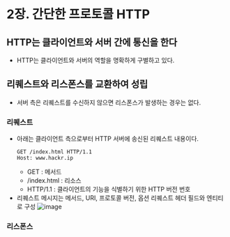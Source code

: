 # 2장. 간단한 프로토콜 HTTP
## HTTP는 클라이언트와 서버 간에 통신을 한다
- HTTP는 클라이언트와 서버의 역할을 명확하게 구별하고 있다.

## 리퀘스트와 리스폰스를 교환하여 성립
- 서버 측은 리퀘스트를 수신하지 않으면 리스폰스가 발생하는 경우는 없다.

### 리퀘스트
- 아래는 클라이언트 측으로부터 HTTP 서버에 송신된 리퀘스트 내용이다.
  ```
  GET /index.html HTTP/1.1
  Host: www.hackr.ip
  ```
  - GET : 메서드
  - /index.html : 리소스
  - HTTP/1.1 : 클라이언트의 기능을 식별하기 위한 HTTP 버전 번호
- 리퀘스트 메시지는 메서드, URI, 프로토콜 버전, 옵션 리퀘스트 헤더 필드와 엔티티로 구성
  ![image](https://github.com/star-books-coffee/http-network-basic/assets/101961939/7eeb65c4-9e31-42f2-9cc6-39c5e613a23a)

### 리스폰스
```
